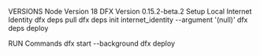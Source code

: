 VERSIONS
Node Version 18
DFX Version 0.15.2-beta.2
Setup Local Internet Identity
dfx deps pull
dfx deps init internet_identity --argument '(null)'
dfx deps deploy

RUN Commands
dfx start --background
dfx deploy
  